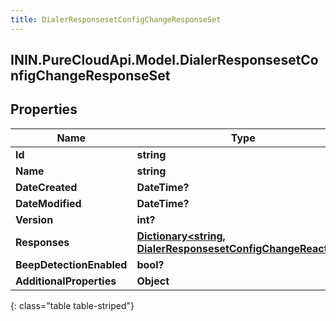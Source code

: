 ```yaml
---
title: DialerResponsesetConfigChangeResponseSet
---
```

## ININ.PureCloudApi.Model.DialerResponsesetConfigChangeResponseSet

## Properties

|Name | Type | Description | Notes|
|------------ | ------------- | ------------- | -------------|
| **Id** | **string** |  | [optional] |
| **Name** | **string** |  | [optional] |
| **DateCreated** | **DateTime?** |  | [optional] |
| **DateModified** | **DateTime?** |  | [optional] |
| **Version** | **int?** |  | [optional] |
| **Responses** | [**Dictionary&lt;string, DialerResponsesetConfigChangeReaction&gt;**](DialerResponsesetConfigChangeReaction.html) |  | [optional] |
| **BeepDetectionEnabled** | **bool?** |  | [optional] |
| **AdditionalProperties** | **Object** |  | [optional] |
{: class="table table-striped"}


